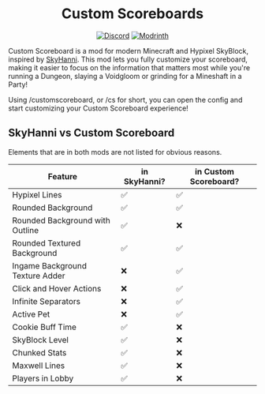 <h1 align="center">
    Custom Scoreboards
</h1>
<div align="center">

[![Discord](https://img.shields.io/discord/1296157888343179264?color=8c03fc&label=Discord&logo=discord&logoColor=white)](https://discord.gg/FsRc2GUwZR)
[![Modrinth](https://img.shields.io/modrinth/dt/fpb5uaJt?style=flat&logo=modrinth)](https://modrinth.com/mod/skyblock-custom-scoreboard)

</div>

Custom Scoreboard is a mod for modern Minecraft and Hypixel SkyBlock, inspired by [SkyHanni](https://modrinth.com/mod/skyhanni).
This mod lets you fully customize your scoreboard, making it easier to focus on the information that matters most while you're running a
Dungeon, slaying a Voidgloom or grinding for a Mineshaft in a Party!

Using /customscoreboard, or /cs for short, you can open the config and start customizing your Custom Scoreboard experience!

## SkyHanni vs Custom Scoreboard

Elements that are in both mods are not listed for obvious reasons.

| Feature                         | in SkyHanni? | in Custom Scoreboard? |
|---------------------------------|--------------|-----------------------|
| Hypixel Lines                   | ✅            | ✅                     |
| Rounded Background              | ✅            | ✅                     |
| Rounded Background with Outline | ✅            | ❌                     |
| Rounded Textured Background     | ✅            | ✅                     |
| Ingame Background Texture Adder | ❌            | ✅                     |
| Click and Hover Actions         | ❌            | ✅                     |
| Infinite Separators             | ❌            | ✅                     |
| Active Pet                      | ❌            | ✅                     |
| Cookie Buff Time                | ✅            | ❌                     |
| SkyBlock Level                  | ✅            | ❌                     |
| Chunked Stats                   | ✅            | ❌                     |
| Maxwell Lines                   | ✅            | ❌                     |
| Players in Lobby                | ✅            | ❌                     |

